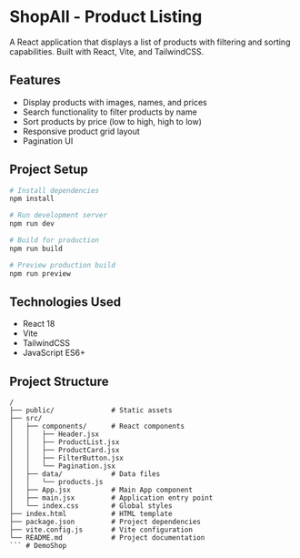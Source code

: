 # ShopAll - Product Listing

A React application that displays a list of products with filtering and sorting capabilities. Built with React, Vite, and TailwindCSS.

## Features

- Display products with images, names, and prices
- Search functionality to filter products by name
- Sort products by price (low to high, high to low)
- Responsive product grid layout
- Pagination UI

## Project Setup

```bash
# Install dependencies
npm install

# Run development server
npm run dev

# Build for production
npm run build

# Preview production build
npm run preview
```

## Technologies Used

- React 18
- Vite
- TailwindCSS
- JavaScript ES6+

## Project Structure

```
/
├── public/              # Static assets
├── src/
│   ├── components/      # React components
│   │   ├── Header.jsx
│   │   ├── ProductList.jsx
│   │   ├── ProductCard.jsx
│   │   ├── FilterButton.jsx
│   │   └── Pagination.jsx
│   ├── data/            # Data files
│   │   └── products.js
│   ├── App.jsx          # Main App component
│   ├── main.jsx         # Application entry point
│   └── index.css        # Global styles
├── index.html           # HTML template
├── package.json         # Project dependencies
├── vite.config.js       # Vite configuration
└── README.md            # Project documentation
``` #   D e m o S h o p  
 